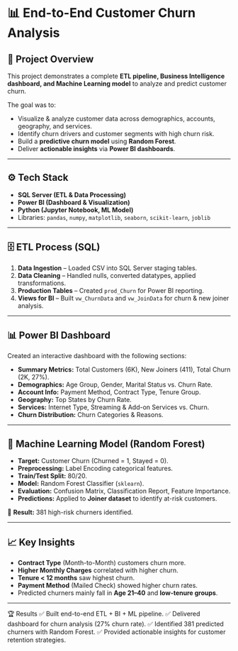 # 📊 End-to-End Customer Churn Analysis  

## 📌 Project Overview  
This project demonstrates a complete **ETL pipeline, Business Intelligence dashboard, and Machine Learning model** to analyze and predict customer churn.  

The goal was to:  
- Visualize & analyze customer data across demographics, accounts, geography, and services.  
- Identify churn drivers and customer segments with high churn risk.  
- Build a **predictive churn model** using **Random Forest**.  
- Deliver **actionable insights** via **Power BI dashboards**.  

---

## ⚙️ Tech Stack  
- **SQL Server (ETL & Data Processing)**  
- **Power BI (Dashboard & Visualization)**  
- **Python (Jupyter Notebook, ML Model)**  
- Libraries: `pandas`, `numpy`, `matplotlib`, `seaborn`, `scikit-learn`, `joblib`  

---

## 🗄️ ETL Process (SQL)  
1. **Data Ingestion** – Loaded CSV into SQL Server staging tables.  
2. **Data Cleaning** – Handled nulls, converted datatypes, applied transformations.  
3. **Production Tables** – Created `prod_Churn` for Power BI reporting.  
4. **Views for BI** – Built `vw_ChurnData` and `vw_JoinData` for churn & new joiner analysis.  

---

## 📊 Power BI Dashboard  
Created an interactive dashboard with the following sections:  

- **Summary Metrics:** Total Customers (6K), New Joiners (411), Total Churn (2K, 27%).  
- **Demographics:** Age Group, Gender, Marital Status vs. Churn Rate.  
- **Account Info:** Payment Method, Contract Type, Tenure Group.  
- **Geography:** Top States by Churn Rate.  
- **Services:** Internet Type, Streaming & Add-on Services vs. Churn.  
- **Churn Distribution:** Churn Categories & Reasons.  


---

## 🤖 Machine Learning Model (Random Forest)  
- **Target:** Customer Churn (Churned = 1, Stayed = 0).  
- **Preprocessing:** Label Encoding categorical features.  
- **Train/Test Split:** 80/20.  
- **Model:** Random Forest Classifier (`sklearn`).  
- **Evaluation:** Confusion Matrix, Classification Report, Feature Importance.  
- **Predictions:** Applied to **Joiner dataset** to identify at-risk customers.  

🔮 **Result:** 381 high-risk churners identified.  
 
---

## 📈 Key Insights  
- **Contract Type** (Month-to-Month) customers churn more.  
- **Higher Monthly Charges** correlated with higher churn.  
- **Tenure < 12 months** saw highest churn.  
- **Payment Method** (Mailed Check) showed higher churn rates.  
- Predicted churners mainly fall in **Age 21–40** and **low-tenure groups**.  

---
🏆 Results
✅ Built end-to-end ETL + BI + ML pipeline.
✅ Delivered dashboard for churn analysis (27% churn rate).
✅ Identified 381 predicted churners with Random Forest.
✅ Provided actionable insights for customer retention strategies.
